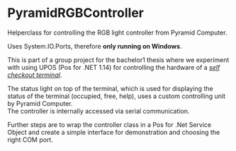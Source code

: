 # PyramidRGBController
Helperclass for controlling the RGB light controller from Pyramid Computer.

Uses System.IO.Ports, therefore **only running on Windows**.

This is part of a group project for the bachelor1 thesis where we experiment with using UPOS (Pos for .NET 1.14) for controlling the hardware of a *[self checkout terminal](https://pyramid-computer.com/polytouch/flex/sco-self-checkout-kiosk/)*.

The status light on top of the terminal, which is used for displaying the status of the terminal (occupied, free, help), uses a custom controlling unit by Pyramid Computer.  
The controller is internally accessed via serial communication.

Further steps are to wrap the controller class in a Pos for .Net Service Object and create a simple interface for demonstration and choosing the right COM port.
